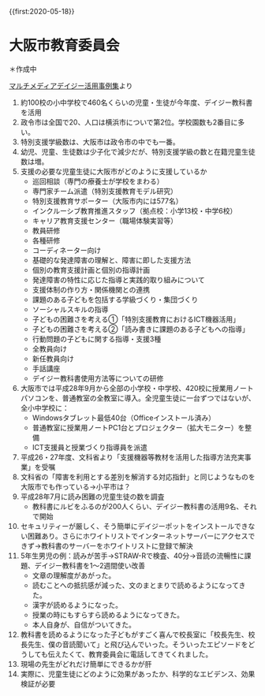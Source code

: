 {{first:2020-05-18}}

# 大阪市教育委員会
＊作成中

[マルチメディアデイジー活用事例集](https://www.dinf.ne.jp/doc/daisy/book/daisyuse.html)より
1. 約100校の小中学校で460名くらいの児童・生徒が今年度、デイジー教科書を活用
1. 政令市は全国で20、人口は横浜市についで第2位。学校園数も2番目に多い。
1. 特別支援学級数は、大阪市は政令市の中でも一番。
1. 幼児、児童、生徒数は少子化で減少だが、特別支援学級の数と在籍児童生徒数は増。
1. 支援の必要な児童生徒に大阪市がどのように支援しているか
    - 巡回相談（専門の療養士が学校をまわる）
    - 専門家チーム派遣（特別支援教育モデル研究）
    - 特別支援教育サポーター（大阪市内には577名）
    - インクルーシブ教育推進スタッフ（拠点校：小学13校・中学6校）
    - キャリア教育支援センター（職場体験実習等）
    - 教員研修
    - 各種研修
    - コーディネーター向け
    - 基礎的な発達障害の理解と、障害に即した支援方法
    - 個別の教育支援計画と個別の指導計画
    - 発達障害の特性に応じた指導と実践的取り組みについて
    - 支援体制の作り方・関係機関との連携
    - 課題のある子どもを包括する学級づくり・集団づくり
    - ソーシャルスキルの指導
    - 子どもの困難さを考える①「特別支援教育におけるICT機器活用」
    - 子どもの困難さを考える②「読み書きに課題のある子どもへの指導」
    - 行動問題の子どもに関する指導・支援3種
    - 全教員向け
    - 新任教員向け
    - 手話講座
    - デイジー教科書使用方法等についての研修
1. 大阪市では平成28年9月から全部の小学校・中学校、420校に授業用ノートパソコンを、普通教室の全教室に導入。全児童生徒に一台ずつではないが、全小中学校に：
    - Windowsタブレット最低40台（Officeインストール済み）
    - 普通教室に授業用ノートPC1台とプロジェクター（拡大モニター）を整備
    - ICT支援員と授業づくり指導員を派遣
1. 平成26・27年度、文科省より「支援機器等教材を活用した指導方法充実事業」を受嘱
1. 文科省の「障害を利用とする差別を解消する対応指針」と同じようなものを大阪市でも作っている→小平市は？
1. 平成28年7月に読み困難の児童生徒の数を調査
    - 教科書にルビをふるのが200人くらい、デイジー教科書の活用9名、それで開始
1. セキュリティーが厳しく、そう簡単にデイジーポットをインストールできない困難あり。さらにホワイトリストでインターネットサーバーにアクセスできず→教科書のサーバーをホワイトリストに登録で解決
1. 5年生男児の例：読みが苦手→STRAW-Rで検査、40分→音読の流暢性に課題、デイジー教科書を1～2週間使い改善
    - 文章の理解度があがった。
    - 読むことへの抵抗感が減った、文のまとまりで読めるようになってきた。
    - 漢字が読めるようになった。
    - 授業の時にもすらすら読めるようになってきた。
    - 本人自身が、自信がついてきた。
1. 教科書を読めるようになった子どもがすごく喜んで校長室に「校長先生、校長先生、僕の音読聞いて」と飛び込んでいった。そういったエピソードをどうしても伝えたくて、教育委員会に電話してきてくれました。
1. 現場の先生がどれだけ簡単にできるかが肝
1. 実際に、児童生徒にどのように効果があったか、科学的なエビデンス、効果検証が必要
